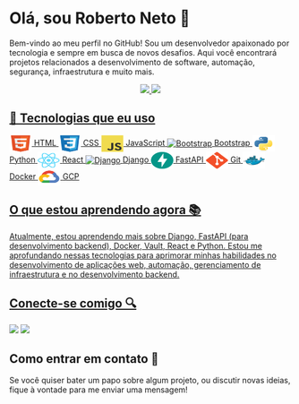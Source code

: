 # Olá, sou Roberto Neto 👋

Bem-vindo ao meu perfil no GitHub! Sou um desenvolvedor apaixonado por tecnologia e sempre em busca de novos desafios. Aqui você encontrará projetos relacionados a desenvolvimento de software, automação, segurança, infraestrutura e muito mais.

<!--Inserindo Estatisticas-->
<div align="center">
  <a href="https://github.com/00MOREIRA00">
  <img height="180em" src="https://github-readme-stats.vercel.app/api?username=00MOREIRA00&show_icons=true&theme=dark&include_all_commits=true&count_private=true"/>
  <img height="180em" src="https://github-readme-stats.vercel.app/api/top-langs/?username=00MOREIRA00&layout=compact&langs_count=7&theme=dark"/>
</div>

## 🔧 Tecnologias que eu uso
<div> <img align="center" alt="HTML" height="30" width="40" src="https://raw.githubusercontent.com/devicons/devicon/master/icons/html5/html5-original.svg"> <span>HTML</span> <img align="center" alt="CSS" height="30" width="40" src="https://raw.githubusercontent.com/devicons/devicon/master/icons/css3/css3-original.svg"> <span>CSS</span> <img align="center" alt="JS" height="30" width="40" src="https://raw.githubusercontent.com/devicons/devicon/master/icons/javascript/javascript-original.svg"> <span>JavaScript</span> <img align="center" alt="Bootstrap" height="30" width="40" src="https://cdn.jsdelivr.net/gh/devicons/devicon/icons/bootstrap/bootstrap-original.svg"> <span>Bootstrap</span> <img align="center" alt="Python" height="30" width="40" src="https://raw.githubusercontent.com/devicons/devicon/master/icons/python/python-original.svg"> <span>Python</span> <img align="center" alt="React" height="30" width="40" src="https://raw.githubusercontent.com/devicons/devicon/master/icons/react/react-original.svg"> <span>React</span> <img align="center" alt="Django" height="30" width="40" src="https://icongr.am/devicon/django-original.svg"> <span>Django</span> <img align="center" alt="FastAPI" height="30" width="40" src="https://raw.githubusercontent.com/devicons/devicon/master/icons/fastapi/fastapi-original.svg"> <span>FastAPI</span> <img align="center" alt="Git" height="30" width="40" src="https://raw.githubusercontent.com/devicons/devicon/master/icons/git/git-original.svg"> <span>Git</span> <img align="center" alt="Docker" height="30" width="40" src="https://raw.githubusercontent.com/devicons/devicon/master/icons/docker/docker-original.svg"> <span>Docker</span> <img align="center" alt="GCP" height="30" width="40" src="https://raw.githubusercontent.com/devicons/devicon/master/icons/googlecloud/googlecloud-original.svg"> <span>GCP</span> </div>



## O que estou aprendendo agora 📚

Atualmente, estou aprendendo mais sobre Django, FastAPI (para desenvolvimento backend), Docker, Vault, React e Python. Estou me aprofundando nessas tecnologias para aprimorar minhas habilidades no desenvolvimento de aplicações web, automação, gerenciamento de infraestrutura e no desenvolvimento backend.

## Conecte-se comigo 🔍 

<!--Inserindo Redes Sociais-->           
<div> 
  <a href="https://www.instagram.com/studentroberto/" target="_blank"><img src="https://img.shields.io/badge/-Instagram-%23E4405F?style=for-the-badge&logo=instagram&logoColor=white" target="_blank"></a>
  <a href="https://www.linkedin.com/in/roberto-neto-5891771b7/" target="_blank"><img src="https://img.shields.io/badge/-LinkedIn-%230077B5?style=for-the-badge&logo=linkedin&logoColor=white" target="_blank"></a>  
</div>

## Como entrar em contato 📩 

Se você quiser bater um papo sobre algum projeto, ou discutir novas ideias, fique à vontade para me enviar uma mensagem!
